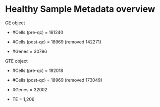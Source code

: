 # Healthy Sample Metadata overview

GE object

-   #Cells (pre-qc) = 161240

-   #Cells (post-qc) = 18969 (removed 142271)

-   #Genes = 30796

GTE object

-   #Cells (pre-qc) = 192018

-   #Cells (post-qc) = 18969 (removed 173049)

-   #Genes = 32002
-   TE = 1,206
